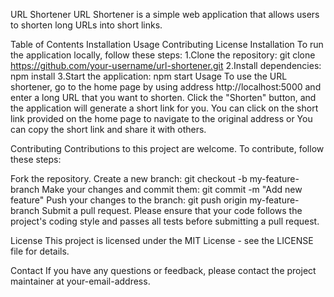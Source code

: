 URL Shortener
URL Shortener is a simple web application that allows users to shorten long URLs into short links.

Table of Contents
Installation
Usage
Contributing
License
Installation
To run the application locally, follow these steps:
 1.Clone the repository: git clone https://github.com/your-username/url-shortener.git
 2.Install dependencies: npm install
 3.Start the application: npm start
Usage
To use the URL shortener, go to the home page by using address http://localhost:5000 and enter a long URL that you want to shorten. Click the "Shorten" button, and the application will generate a short link for you. You can click on the short link provided on the home page to navigate to the original address or You can copy the short link and share it with others.



Contributing
Contributions to this project are welcome. To contribute, follow these steps:

Fork the repository.
Create a new branch: git checkout -b my-feature-branch
Make your changes and commit them: git commit -m "Add new feature"
Push your changes to the branch: git push origin my-feature-branch
Submit a pull request.
Please ensure that your code follows the project's coding style and passes all tests before submitting a pull request.

License
This project is licensed under the MIT License - see the LICENSE file for details.

Contact
If you have any questions or feedback, please contact the project maintainer at your-email-address.




